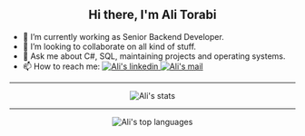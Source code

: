 <h2 align="center">Hi there, I'm Ali Torabi</h2>

<ul>
  <li>🔭 I’m currently working as Senior Backend Developer.</li>
  <li>👯 I’m looking to collaborate on all kind of stuff.</li>
  <li>💬 Ask me about C#, SQL, maintaining projects and operating systems.</li>
  <li>📫 How to reach me: 
    <a href="https://www.linkedin.com/in/torabi-ali/">
      <img alt="Ali's linkedin" src="https://img.shields.io/badge/-torabi--ali-0072b1?style=flat&logo=Linkedin&logoColor=white" />
    </a>
    <a href="https://www.linkedin.com/in/torabi-ali/">
      <img alt="Ali's mail" src="https://img.shields.io/badge/-alitorabi2020@gmail.com-ea4335?style=flat&logo=Gmail&logoColor=white" />
    </a>
  </li>
</ul>

<hr />

<p align="center">
  <img alt="Ali's stats" src="https://github-readme-stats.vercel.app/api?username=torabi-ali" />
</p>

<hr />

<p align="center">
  <img alt="Ali's top languages " src="https://github-readme-stats.vercel.app/api/top-langs/?username=torabi-ali" />
</p>
